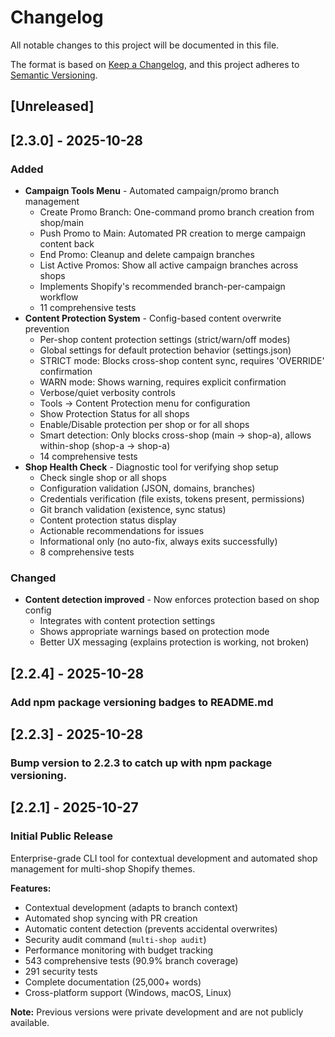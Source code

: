 # Changelog

All notable changes to this project will be documented in this file.

The format is based on [Keep a Changelog](https://keepachangelog.com/en/1.1.0/),
and this project adheres to
[Semantic Versioning](https://semver.org/spec/v2.0.0.html).

## [Unreleased]

## [2.3.0] - 2025-10-28

### Added

- **Campaign Tools Menu** - Automated campaign/promo branch management
  - Create Promo Branch: One-command promo branch creation from shop/main
  - Push Promo to Main: Automated PR creation to merge campaign content back
  - End Promo: Cleanup and delete campaign branches
  - List Active Promos: Show all active campaign branches across shops
  - Implements Shopify's recommended branch-per-campaign workflow
  - 11 comprehensive tests
- **Content Protection System** - Config-based content overwrite prevention
  - Per-shop content protection settings (strict/warn/off modes)
  - Global settings for default protection behavior (settings.json)
  - STRICT mode: Blocks cross-shop content sync, requires 'OVERRIDE' confirmation
  - WARN mode: Shows warning, requires explicit confirmation
  - Verbose/quiet verbosity controls
  - Tools → Content Protection menu for configuration
  - Show Protection Status for all shops
  - Enable/Disable protection per shop or for all shops
  - Smart detection: Only blocks cross-shop (main → shop-a), allows within-shop (shop-a → shop-a)
  - 14 comprehensive tests
- **Shop Health Check** - Diagnostic tool for verifying shop setup
  - Check single shop or all shops
  - Configuration validation (JSON, domains, branches)
  - Credentials verification (file exists, tokens present, permissions)
  - Git branch validation (existence, sync status)
  - Content protection status display
  - Actionable recommendations for issues
  - Informational only (no auto-fix, always exits successfully)
  - 8 comprehensive tests

### Changed

- **Content detection improved** - Now enforces protection based on shop config
  - Integrates with content protection settings
  - Shows appropriate warnings based on protection mode
  - Better UX messaging (explains protection is working, not broken)

## [2.2.4] - 2025-10-28

### Add npm package versioning badges to README.md

## [2.2.3] - 2025-10-28

### Bump version to 2.2.3 to catch up with npm package versioning.

## [2.2.1] - 2025-10-27

### Initial Public Release

Enterprise-grade CLI tool for contextual development and automated shop
management for multi-shop Shopify themes.

**Features:**

- Contextual development (adapts to branch context)
- Automated shop syncing with PR creation
- Automatic content detection (prevents accidental overwrites)
- Security audit command (`multi-shop audit`)
- Performance monitoring with budget tracking
- 543 comprehensive tests (90.9% branch coverage)
- 291 security tests
- Complete documentation (25,000+ words)
- Cross-platform support (Windows, macOS, Linux)

**Note:** Previous versions were private development and are not publicly
available.
